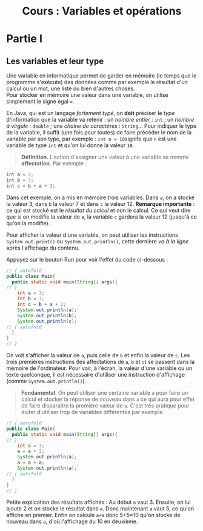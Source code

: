 <h1> <center>Cours : Variables et opérations </center></h1>

# Partie I
## Les variables et leur type

Une variable en informatique permet de garder en mémoire (le temps que le programme s'exécute) des données comme par exemple le résultat d'un calcul ou un mot, une liste ou bien d'autres choses.  
Pour stocker en mémoire une valeur dans une variable, on utilise simplement le signe égal `=`.  

En Java, qui est un langage *fortement typé*, on **doit** préciser le *type* d'information que la variable va retenir : un *nombre entier* : `int` ; un *nombre à virgule* : `double` ; une *chaine de caractères* : `String`... Pour indiquer le type de la variable, il suffit (une fois pour toutes) de faire précéder le nom de la variable par son type, par exemple : `int n = 10`signife que `n` est une variable de type `int` et qu'on lui donne la valeur `10`.

> **Définition**.
L'action d'assigner une valeur à une variable se nomme **affectation**.
Par exemple :
```java
int a = 3;
int b = 7;
int c = b + a + 2;
```
Dans cet exemple, on a mis en mémoire trois variables. Dans `a`, on a stocké la valeur 3, dans `b` la valeur 7 et dans `c` la valeur 12.
**Remarque importante** : ce qui est stocké est le *résultat du calcul* et non le calcul. Ce qui veut dire que si on modifie la valeur de `a`, la variable `c` gardera la valeur 12 (jusqu'à ce qu'on la modifie).

Pour afficher la valeur d'une variable, on peut utiliser les instructions `System.out.print()` ou `System.out.println()`, cette dernière *va à la ligne* après l'affichage du contenu.

Appuyez sur le bouton Run pour voir l'effet du code ci-dessous :
```java runnable
// { autofold
public class Main{
  public static void main(String[] args){
// }  
    int a = 3;
    int b = 7;
    int c = b + a + 2;
    System.out.println(a);
    System.out.println(b);
    System.out.println(c);
// { autofold    
  }
}
// }
```
On voit s'afficher la valeur de `a`, puis celle de `b` et enfin la valeur de `c`. Les trois premières instructions (les affectations de `a`, `b` et `c`) se passent dans la mémoire de l'ordinateur. Pour voir, à l'écran, la valeur d'une variable ou un texte quelconque, il est nécessaire d'utiliser une instruction d'affichage (comme `System.out.println()`).

>**Fondamental**.
On peut utiliser une certaine variable `a` pour faire un calcul et stocker la réponse de nouveau dans `a` ce qui aura pour effet de faire disparaitre la première valeur de `a`. C'est très pratique pour éviter d'utiliser trop de variables différentes par exemple.
```java runnable
// { autofold
public class Main{
  public static void main(String[] args){
// }  
    int a = 3;
    a = a + 2;
    System.out.println(a);
    a = a + a;
    System.out.println(a);
// { autofold
  }
}
// }
```
Petite explication des résultats affichés : Au début `a` vaut 3. Ensuite, on lui ajoute 2 et on stocke le résultat dans `a`. Donc maintenant `a` vaut 5, ce qu'on affiche en premier. Enfin on calcule `a+a` donc 5+5=10 qu'on stocke de nouveau dans `a`, d'où l'affichage du 10 en deuxième.
